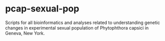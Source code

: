 # pcap-sexual-pop
Scripts for all bioinformatics and analyses related to understanding genetic changes in experimental sexual population of Phytophthora capsici in Geneva, New York.
